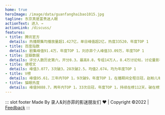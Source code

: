 ```yaml
---
home: true
heroImage: /image/data/guanfanghaibao1015.jpg
tagline: 东京真是富贵迷人眼
actionText: 进入 →
actionLink: /discuss/
features:
- title: 腾讯官方
  details: 热播期集均播放量超1.427亿，单日峰值超2亿，热度33520，年度TOP 1
- title: 百度指数
  details: 剧集峰值91.4万，年度TOP 1，刘亦菲个人峰值33.09万，年度TOP 1
- title: 豆瓣数据
  details: 评分人数历史第六，开分8.3，最高8.8，专组14万人，8.4万讨论帖，讨论量影视剧TOP 1
- title: 德塔文
  details: 峰值3.077，3次破3，28次破2.5，均值2.674，均为年度TOP 1
- title: V榜
  details: 峰值95.61，三年内TOP 1，9次破9，年度TOP 1，在播期间全程日冠，赵盼儿单人破9
- title: 猫眼热度
  details: 峰值9888.7，两年内TOP 1，33次日冠，年度TOP 1，持续在榜112天，破在榜天数历史纪录
---
```



::: slot footer
Made By 录人&刘亦菲的影迷朋友们 ❤️ | Copyright ©2022 | [Feedback](https://www.douban.com/group/topic/276689884/?_i=5716003Rn8heGv)
:::
